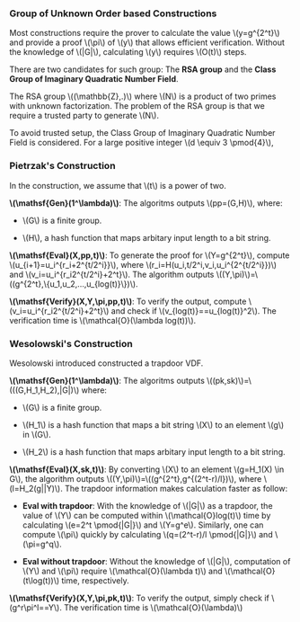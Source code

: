 ### Group of Unknown Order based Constructions

Most constructions require the prover to calculate the value \\(y=g^{2^t}\\) and provide a proof \\(\pi\\) of \\(y\\) that allows efficient verification. Without the knowledge of \\(|G|\\), calculating \\(y\\) requires \\(O(t)\\) steps.

There are two candidates for such group: The **RSA group** and the **Class Group of Imaginary Quadratic Number Field**.

The RSA group \\((\mathbb{Z},.)\\) where \\(N\\) is a product of two primes with unknown factorization. The problem of the RSA group is that we require a trusted party to generate \\(N\\).

To avoid trusted setup, the Class Group of Imaginary Quadratic Number Field is considered. For a large positive integer \\(d \equiv 3 \pmod{4}\\), 

### Pietrzak's Construction

In the construction, we assume that \\(t\\) is a power of two.

**\\(\mathsf{Gen}(1^\lambda)\\)**: The algoritms outputs  \\(pp=(G,H)\\), where: 

- \\(G\\) is a finite group.  

- \\(H\\), a hash function that maps arbitary input length to a bit string.

**\\(\mathsf{Eval}(X,pp,t)\\)**: To generate the proof for \\(Y=g^{2^t}\\), compute \\(u_{i+1}=u_i^{r_i+2^{t/2^i}}\\), where \\(r_i=H(u_i,t/2^i,v_i,u_i^{2^{t/2^i}})\\) and \\(v_i=u_i^{r_i2^{t/2^i}+2^t}\\). The algorithm outputs \\((Y,\pi)\\)=\\((g^{2^t},\\{u_1,u_2,...,u_{log(t)}\\})\\).

**\\(\mathsf{Verify}(X,Y,\pi,pp,t)\\)**: To verify the output, compute \\(v_i=u_i^{r_i2^{t/2^i}+2^t}\\) and check if \\(v_{log(t)}==u_{log(t)}^2\\). The verification time is \\(\mathcal{O}(\lambda log(t))\\).

### Wesolowski's Construction

Wesolowski introduced constructed a trapdoor VDF.

**\\(\mathsf{Gen}(1^\lambda)\\)**: The algoritms outputs \\((pk,sk)\\)=\\(((G,H_1,H_2),|G|)\\) where:  

- \\(G\\) is a finite group. 

- \\(H_1\\) is a hash function that maps a bit string \\(X\\) to an element \\(g\\) in \\(G\\).

- \\(H_2\\) is a hash function that maps arbitary input length to a bit string.

**\\(\mathsf{Eval}(X,sk,t)\\)**: By converting \\(X\\) to an element \\(g=H_1(X) \in G\\), the algorithm outputs \\((Y,\pi)\\)=\\((g^{2^t},g^{(2^t-r)/l})\\), where \\(l=H_2(g||Y)\\). The trapdoor information makes calculation faster as follow: 

- **Eval with trapdoor**: With the knowledge of \\(|G|\\) as a trapdoor, the value of \\(Y\\) can be computed within \\(\mathcal{O}log(t)\\) time by calculating \\(e=2^t \pmod{|G|}\\) and \\(Y=g^e\\). Similarly, one can compute \\(\pi\\) quickly by calculating \\(q=(2^t-r)/l \pmod{|G|}\\) and \\(\pi=g^q\\).

- **Eval without trapdoor**: Without the knowledge of \\(|G|\\), computation of \\(Y\\) and \\(\pi\\) require \\(\mathcal{O}(\lambda t)\\) and \\(\mathcal{O}(t\log(t))\\) time, respectively.  

**\\(\mathsf{Verify}(X,Y,\pi,pk,t)\\)**: To verify the output, simply check if \\(g^r\pi^l==Y\\). The verification time is \\(\mathcal{O}(\lambda)\\)

